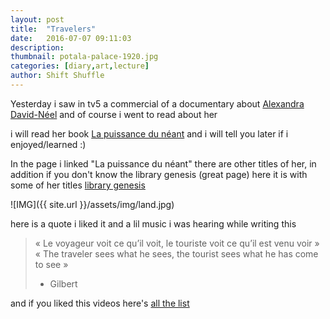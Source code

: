 ```yaml
---
layout: post
title:  "Travelers"
date:   2016-07-07 09:11:03
description:
thumbnail: potala-palace-1920.jpg
categories: [diary,art,lecture]
author: Shift Shuffle
---
```






Yesterday i saw in tv5 a commercial of a documentary about [Alexandra David-Néel](https://en.wikipedia.org/wiki/Alexandra_David-N%C3%A9el) and of course i went to read about her

i will read her book [La puissance du néant](http://www.histoireebook.com/index.php?post/David-N%C3%A9el-Alexandra-La-puissance-du-neant) and i will tell you later if i enjoyed/learned :)

In the page i linked "La puissance du néant" there are other titles of her, in addition if you don't know the library genesis (great page) here it is with some of her titles  [library genesis](http://gen.lib.rus.ec/search.php?req=Alexandra%20David-Neel&column=author)


![IMG]({{ site.url }}/assets/img/land.jpg)

here is a quote i liked it and a lil music i was hearing while writing this

> « Le voyageur voit ce qu’il voit, le touriste voit ce qu’il est venu voir »
>  <br />
> « The traveler sees what he sees, the tourist sees what he has come to see »
> <br />
> - Gilbert

<!-- {{< youtube id="Exm5g6Z3f9Y" autoplay="false" >}}
{{< youtube id="foJ-Fs6DWZM" autoplay="false" >}} -->


and if you liked this videos here's [all the list](https://www.youtube.com/watch?v=Exm5g6Z3f9Y&list=RDNAfCcyWUIwI&index=19)
